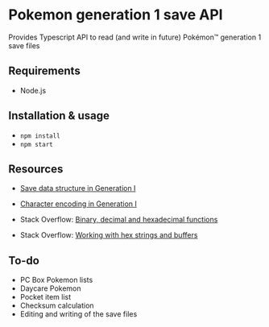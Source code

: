 # Pokemon generation 1 save API
Provides Typescript API to read (and write in future) Pokémon™ generation 1 save files

## Requirements
* Node.js

## Installation & usage
* `npm install`
* `npm start`

## Resources
* [Save data structure in Generation I](https://bulbapedia.bulbagarden.net/wiki/Save_data_structure_in_Generation_I)
* [Character encoding in Generation I](https://bulbapedia.bulbagarden.net/wiki/Character_encoding_in_Generation_I)

* Stack Overflow: [Binary, decimal and hexadecimal functions](https://stackoverflow.com/a/12987042)
* Stack Overflow: [Working with hex strings and buffers](https://stackoverflow.com/a/22902785)

## To-do
* PC Box Pokemon lists
* Daycare Pokemon
* Pocket item list
* Checksum calculation
* Editing and writing of the save files